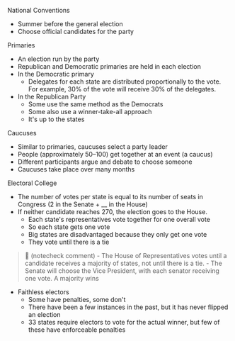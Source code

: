 National Conventions
- Summer before the general election
- Choose official candidates for the party

Primaries
- An election run by the party
- Republican and Democratic primaries are held in each election
- In the Democratic primary
	- Delegates for each state are distributed proportionally to the vote. For example, 30% of the vote will receive 30% of the delegates.
- In the Republican Party
	- Some use the same method as the Democrats
	- Some also use a winner-take-all approach
	- It's up to the states

Caucuses
- Similar to primaries, caucuses select a party leader
- People (approximately 50–100) get together at an event (a caucus)
- Different participants argue and debate to choose someone
- Caucuses take place over many months

Electoral College
- The number of votes per state is equal to its number of seats in Congress (2 in the Senate + __ in the House)
- If neither candidate reaches 270, the election goes to the House.
	- Each state's representatives vote together for one overall vote
	- So each state gets one vote
	- Big states are disadvantaged because they only get one vote
	- They vote until there is a tie
> 🤖 (notecheck comment) - The House of Representatives votes until a candidate receives a majority of states, not until there is a tie.
	- The Senate will choose the Vice President, with each senator receiving one vote. A majority wins
- Faithless electors
	- Some have penalties, some don't
	- There have been a few instances in the past, but it has never flipped an election
	- 33 states require electors to vote for the actual winner, but few of these have enforceable penalties